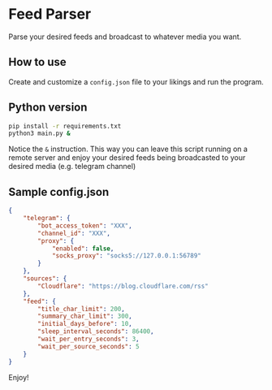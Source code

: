 # Feed Parser

Parse your desired feeds and broadcast to whatever media you want.

## How to use

Create and customize a `config.json` file to your likings and run the program.

## Python version
```bash
pip install -r requirements.txt
python3 main.py &
```
Notice the `&` instruction. This way you can leave this script running on a remote server and 
enjoy your desired feeds being broadcasted to your desired media (e.g. telegram channel)

## Sample config.json
```json
{
    "telegram": {
        "bot_access_token": "XXX",
        "channel_id": "XXX",
        "proxy": {
            "enabled": false,
            "socks_proxy": "socks5://127.0.0.1:56789"
        }
    },
    "sources": {
        "Cloudflare": "https://blog.cloudflare.com/rss"
    },
    "feed": {
        "title_char_limit": 200,
        "summary_char_limit": 300,
        "initial_days_before": 10,
        "sleep_interval_seconds": 86400,
        "wait_per_entry_seconds": 3,
        "wait_per_source_seconds": 5
    }
}
```

Enjoy!